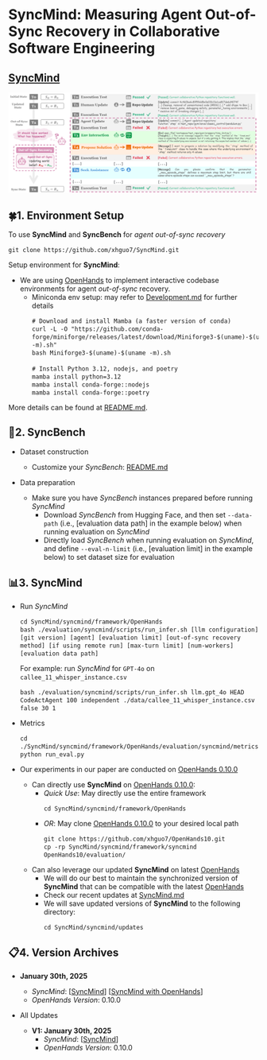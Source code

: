 # **SyncMind: Measuring Agent Out-of-Sync Recovery in Collaborative Software Engineering**


## **[SyncMind](https://github.com/xhguo7/SyncMind/blob/main/syncmind/SyncMind.md)**
<p align="center">
  <img src="../assets/syncmind.png" width="800" alt="Alt text">
</p>


## 🍀**1. Environment Setup**

To use **SyncMind** and **SyncBench** for *agent out-of-sync recovery*
```
git clone https://github.com/xhguo7/SyncMind.git
```

Setup environment for **SyncMind**:
- We are using [OpenHands](https://github.com/All-Hands-AI/OpenHands) to implement interactive codebase environments for agent *out-of-sync* recovery.
  - Miniconda env setup: may refer to [Development.md](https://github.com/All-Hands-AI/OpenHands/blob/main/Development.md) for further details
    ```
    # Download and install Mamba (a faster version of conda)
    curl -L -O "https://github.com/conda-forge/miniforge/releases/latest/download/Miniforge3-$(uname)-$(uname -m).sh"
    bash Miniforge3-$(uname)-$(uname -m).sh

    # Install Python 3.12, nodejs, and poetry
    mamba install python=3.12
    mamba install conda-forge::nodejs
    mamba install conda-forge::poetry
    ```

More details can be found at [README.md](https://github.com/xhguo7/SyncMind/README.md).

## 📝**2. SyncBench**

- Dataset construction
    - Customize your *SyncBench*: [README.md](https://github.com/xhguo7/SyncMind/README.md)

- Data preparation
    - Make sure you have *SyncBench* instances prepared before running *SyncMind*
      - Download *SyncBench* from Hugging Face, and then set `--data-path` (i.e., [evaluation data path] in the example below) when running evaluation on *SyncMind*
      - Directly load *SyncBench* when running evaluation on *SyncMind*, and define `--eval-n-limit` (i.e., [evaluation limit] in the example below) to set dataset size for evaluation


## 📊**3. SyncMind**
- Run *SyncMind*
  ```
  cd SyncMind/syncmind/framework/OpenHands
  bash ./evaluation/syncmind/scripts/run_infer.sh [llm configuration] [git version] [agent] [evaluation limit] [out-of-sync recovery method] [if using remote run] [max-turn limit] [num-workers] [evaluation data path]
  ```

  For example: run *SyncMind* for `GPT-4o` on `callee_11_whisper_instance.csv`
  ```
  bash ./evaluation/syncmind/scripts/run_infer.sh llm.gpt_4o HEAD CodeActAgent 100 independent ./data/callee_11_whisper_instance.csv false 30 1
  ```

- Metrics
  ```
  cd ./SyncMind/syncmind/framework/OpenHands/evaluation/syncmind/metrics/
  python run_eval.py
  ```
  
- Our experiments in our paper are conducted on [OpenHands 0.10.0](https://github.com/xhguo7/OpenHands10) 
  - Can directly use **SyncMind** on [OpenHands 0.10.0](https://github.com/xhguo7/OpenHands10):
    - *Quick Use*: May directly use the entire framework
      ```
      cd SyncMind/syncmind/framework/OpenHands
      ```
    - *OR*: May clone [OpenHands 0.10.0](https://github.com/xhguo7/OpenHands10) to your desired local path
      ```
      git clone https://github.com/xhguo7/OpenHands10.git
      cp -rp SyncMind/syncmind/framework/syncmind OpenHands10/evaluation/
      ```
  - Can also leverage our updated **SyncMind** on latest [OpenHands](https://github.com/All-Hands-AI/OpenHands)
    - We will do our best to maintain the synchronized version of **SyncMind** that can be compatible with the latest [OpenHands](https://github.com/All-Hands-AI/OpenHands)
    - Check our recent updates at [SyncMind.md](https://github.com/xhguo7/SyncMind/blob/main/syncmind/SyncMind.md)
    - We will save updated versions of **SyncMind** to the following directory:
      ```
      cd SyncMind/syncmind/updates
      ```


## 📋**4. Version Archives**

- **January 30th, 2025**
    - *SyncMind*: [[SyncMind](https://github.com/xhguo7/SyncMind/syncmind/framework/syncmind)] [[SyncMind with OpenHands](https://github.com/xhguo7/SyncMind/syncmind/framework/OpenHands)]
    - *OpenHands Version*: 0.10.0

- All Updates
  - **V1: January 30th, 2025**
    - *SyncMind*: [[SyncMind](https://github.com/xhguo7/SyncMind/syncmind/updates/v1_syncmind)]
    - *OpenHands Version*: 0.10.0
